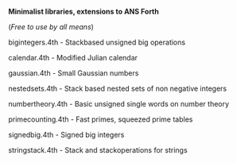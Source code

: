 **Minimalist libraries, extensions to ANS Forth**

(*Free to use by all means*)

bigintegers.4th - Stackbased unsigned big operations

calendar.4th - Modified Julian calendar

gaussian.4th - Small Gaussian numbers

nestedsets.4th - Stack based nested sets of non negative integers

numbertheory.4th - Basic unsigned single words on number theory 

primecounting.4th - Fast primes, squeezed prime tables

signedbig.4th - Signed big integers

stringstack.4th - Stack and stackoperations for strings

